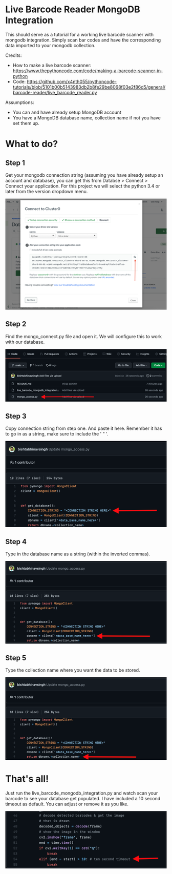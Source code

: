 # Live Barcode Reader MongoDB Integration
This should serve as a tutorial for a working live barcode scanner with mongodb integration. Simply scan bar codes and have the corresponding data imported to your mongodb collection.

Credits:
- How to make a live barcode scanner: https://www.thepythoncode.com/code/making-a-barcode-scanner-in-python
- Code: https://github.com/x4nth055/pythoncode-tutorials/blob/5101b00b5143983db2b8fe29be8068f03e2f86d5/general/barcode-reader/live_barcode_reader.py

Assumptions:
- You can and have already setup MongoDB account 
- You have a MongoDB database name, collection name if not you have set them up.

# What to do?

## Step 1
Get your mongodb connection string (assuming you have already setup an account and database), you can get this from Databse > Connect > Connect your application. For this project we will select the python 3.4 or later from the version dropdown menu.

![Alt text](/3.png)

## Step 2
Find the mongo_connect.py file and open it. We will configure this to work with our database.

![Alt text](/1.png)

## Step 3
Copy connection string from step one. And paste it here. Remember it has to go in as a string, make sure to include the ' " '.

![Alt text](/2.png)

## Step 4
Type in the database name as a string (within the inverted commas).

![Alt text](/4.png)

## Step 5
Type the collection name where you want the data to be stored.

![Alt text](/5.png)

# That's all!
Just run the live_barcode_mongodb_integration.py and watch scan your barcode to see your database get populated.
I have included a 10 second timeout as default. You can adjust or remove it as you like.

![Alt text](/6.png)
